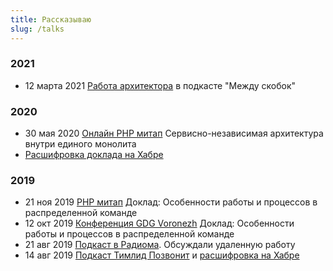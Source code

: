 ```yaml
---
title: Рассказываю
slug: /talks
---
```


### 2021
- 12 марта 2021 [Работа архитектора](https://vk.com/podcast-194136186_456239029) 
  в подкасте "Между скобок"

### 2020
- 30 мая 2020 [Онлайн PHP митап](https://www.youtube.com/watch?v=ZYMEb_30kuo&t=548s) 
  Сервисно-независимая архитектура внутри единого монолита
- [Расшифровка доклада на Хабре](https://habr.com/ru/company/skyeng/blog/545058/)

### 2019
- 21 ноя 2019 [PHP митап](https://www.youtube.com/watch?v=wfkLPF0pJmQ&t=6775s) 
  Доклад: Особенности работы и процессов в распределенной команде
- 12 окт 2019 [Конференция GDG Voronezh](https://www.youtube.com/watch?v=pE-vh2slY_c) 
  Доклад: Особенности работы и процессов в распределенной команде
- 21 авг 2019 [Подкаст в Радиома](http://radioma.org/radioma-se-7.html). 
  Обсуждали удаленную работу
- 14 авг 2019 [Подкаст Тимлид Позвонит](https://www.youtube.com/watch?v=N3SdSJECc1A) 
  и [расшифровка на Хабре](https://m.habr.com/ru/company/skyeng/blog/463553/)

